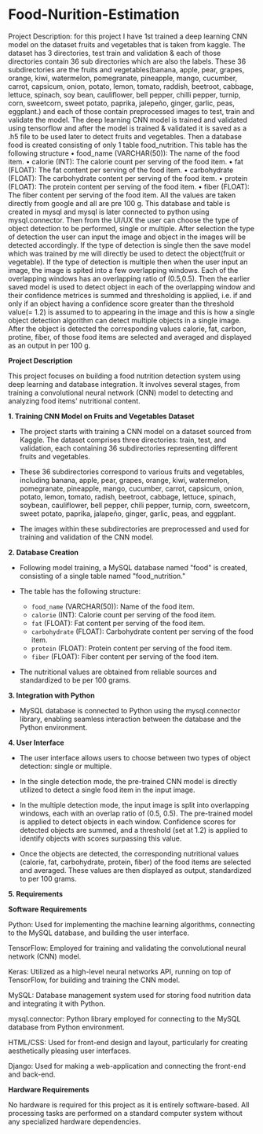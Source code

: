# Food-Nurition-Estimation
Project Description:
for this project I have 1st trained a deep learning CNN model on the dataset fruits and vegetables that is taken from kaggle. The dataset has 3 directories, test train and validation & each of those directories contain 36 sub directories which are also the labels. These 36 subdirectories are the fruits and vegetables(banana, apple, pear, grapes, orange, kiwi, watermelon, pomegranate, pineapple, mango, cucumber, carrot, capsicum, onion, potato, lemon, tomato, raddish, beetroot, cabbage, lettuce, spinach, soy bean, cauliflower, bell pepper, chilli pepper, turnip, corn, sweetcorn, sweet potato, paprika, jalepeño, ginger, garlic, peas, eggplant.) and each of those contain preprocessed images to test, train and validate the model. The deep learning CNN model is trained and validated using tensorflow and after the model is trained & validated it is saved as a .h5 file to be used later to detect fruits and vegetables. Then a database food is created consisting of only 1 table food_nutrition. This table has the following structure
•	food_name (VARCHAR(50)): The name of the food item.
•	calorie (INT): The calorie count per serving of the food item.
•	fat (FLOAT): The fat content per serving of the food item.
•	carbohydrate (FLOAT): The carbohydrate content per serving of the food item.
•	protein (FLOAT): The protein content per serving of the food item.
•	fiber (FLOAT): The fiber content per serving of the food item.
All the values are taken directly from google and all are pre 100 g. This database and table is created in mysql and mysql is later connected to python using mysql.connector. Then from the UI/UX the user can choose the type of object detection to be performed, single or multiple. After selection the type of detection the user can input the image and object in the images will be detected accordingly. If the type of detection is single then the save model which was trained by me will directly be used to detect the object(fruit or vegetable). If the type of detection is multiple then when the user input an image, the image is spited into a few overlapping windows. Each of the overlapping windows has an overlapping ratio of (0.5,0.5). Then the earlier saved model is used to detect object in each of the overlapping window and their confidence metrices is summed and thresholding is applied, i.e. if and only if an object having a confidence score greater than the threshold value(= 1.2) is assumed to to appearing in the image and this is how a single object detection algorithm can detect multiple objects in a single image. After the object is detected the corresponding values calorie, fat, carbon, protine, fiber, of those food items are selected and averaged and displayed as an output in per 100 g.

**Project Description**

This project focuses on building a food nutrition detection system using deep learning and database integration. It involves several stages, from training a convolutional neural network (CNN) model to detecting and analyzing food items' nutritional content.

**1. Training CNN Model on Fruits and Vegetables Dataset**

- The project starts with training a CNN model on a dataset sourced from Kaggle. The dataset comprises three directories: train, test, and validation, each containing 36 subdirectories representing different fruits and vegetables.
  
- These 36 subdirectories correspond to various fruits and vegetables, including banana, apple, pear, grapes, orange, kiwi, watermelon, pomegranate, pineapple, mango, cucumber, carrot, capsicum, onion, potato, lemon, tomato, radish, beetroot, cabbage, lettuce, spinach, soybean, cauliflower, bell pepper, chili pepper, turnip, corn, sweetcorn, sweet potato, paprika, jalapeño, ginger, garlic, peas, and eggplant.
  
- The images within these subdirectories are preprocessed and used for training and validation of the CNN model.

**2. Database Creation**

- Following model training, a MySQL database named "food" is created, consisting of a single table named "food_nutrition."
  
- The table has the following structure:
  - `food_name` (VARCHAR(50)): Name of the food item.
  - `calorie` (INT): Calorie count per serving of the food item.
  - `fat` (FLOAT): Fat content per serving of the food item.
  - `carbohydrate` (FLOAT): Carbohydrate content per serving of the food item.
  - `protein` (FLOAT): Protein content per serving of the food item.
  - `fiber` (FLOAT): Fiber content per serving of the food item.
  
- The nutritional values are obtained from reliable sources and standardized to be per 100 grams.

**3. Integration with Python**

- MySQL database is connected to Python using the mysql.connector library, enabling seamless interaction between the database and the Python environment.

**4. User Interface**

- The user interface allows users to choose between two types of object detection: single or multiple.
  
- In the single detection mode, the pre-trained CNN model is directly utilized to detect a single food item in the input image.
  
- In the multiple detection mode, the input image is split into overlapping windows, each with an overlap ratio of (0.5, 0.5). The pre-trained model is applied to detect objects in each window. Confidence scores for detected objects are summed, and a threshold (set at 1.2) is applied to identify objects with scores surpassing this value.
  
- Once the objects are detected, the corresponding nutritional values (calorie, fat, carbohydrate, protein, fiber) of the food items are selected and averaged. These values are then displayed as output, standardized to per 100 grams.

**5. Requirements**

**Software Requirements**

Python: Used for implementing the machine learning algorithms, connecting to the MySQL database, and building the user interface.

TensorFlow: Employed for training and validating the convolutional neural network (CNN) model.

Keras: Utilized as a high-level neural networks API, running on top of TensorFlow, for building and training the CNN model.

MySQL: Database management system used for storing food nutrition data and integrating it with Python.

mysql.connector: Python library employed for connecting to the MySQL database from Python environment.

HTML/CSS: Used for front-end design and layout, particularly for creating aesthetically pleasing user interfaces.

Django: Used for making a web-application and connecting the front-end and back-end.

**Hardware Requirements**

No hardware is required for this project as it is entirely software-based. All processing tasks are performed on a standard computer system without any specialized hardware dependencies.
